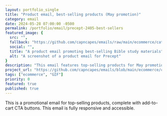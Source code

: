 ```yaml
---
layout: portfolio_single
title: "Product email, best-selling products (May promotion)"
category: email
date: 2024-05-28 07:00:00 -0500
permalink: /portfolio/email/precept-2405-best-sellers
featured_image: {
  src: "",
  fallback: "https://github.com/capncapes/emails/raw/main/ecommerce/catalog/assets/precept_product_2024_best-sellers_05-may_600x1890.gif",
  social: "",
  title: "A product email promoting best-selling Bible study materials",
  alt: "A screenshot of a product email for Precept"
}
description: "This email features top-selling products for May promotion."
project_url: "https://github.com/capncapes/emails/blob/main/ecommerce/catalog/precept_product_2024_best-sellers_05-may.html"
tags: ["ecommerce", "GIF"]
priority: 0
featured: true
published: true
---
```


This is a promotional email for top-selling products, complete with add-to-cart CTA buttons. This email is fully responsive and accessible.